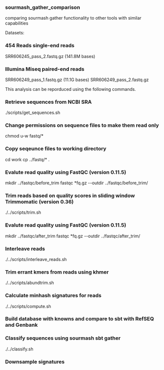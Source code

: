 ### sourmash_gather_comparison
comparing sourmash gather functionality to other tools with similar capabilities

Datasets:

### 454 Reads single-end reads
SRR606245_pass_2.fastq.gz (141.8M bases) 

### Illumina Miseq paired-end reads
SRR606249_pass_1.fastq.gz  (11.1G bases)
SRR606249_pass_2.fastq.gz

This analysis can be reporduced using the following commands.


### Retrieve sequences from NCBI SRA 
./scripts/get_sequences.sh

### Change permissions on sequence files to make them read only 
chmod u-w fastq/* 

### Copy seqeunce files to working directory 
cd work 
cp ../fastq/* .

### Evalute read quality using FastQC (version 0.11.5) 
mkdir ../fastqc/before_trim
fastqc *fq.gz --outdir ../fastqc/before_trim/ 

### Trim reads based on quality scores in sliding window Trimmomatic (version 0.36)
./../scripts/trim.sh

### Evalute read quality using FastQC (version 0.11.5)
mkdir ../fastqc/after_trim
fastqc *fq.gz --outdir ../fastqc/after_trim/

### Interleave reads 
./../scripts/interleave_reads.sh

### Trim errant kmers from reads using khmer 
./../scripts/abundtrim.sh

### Calculate minhash signatures for reads
./../scripts/compute.sh

### Build database with knowns and compare to sbt with RefSEQ and Genbank 

### Classify sequences using sourmash sbt gather 
./../classify.sh

### Downsample signatures 


